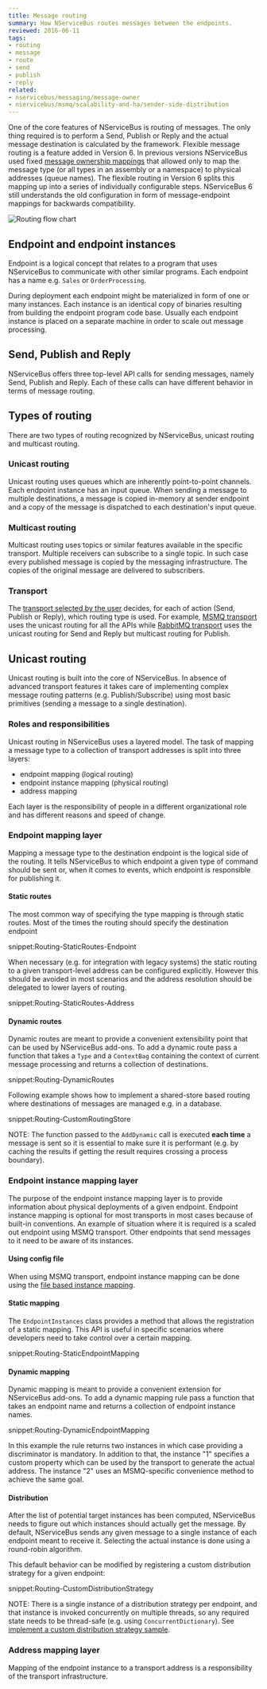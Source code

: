 ```yaml
---
title: Message routing
summary: How NServiceBus routes messages between the endpoints.
reviewed: 2016-06-11
tags:
- routing
- message
- route
- send
- publish
- reply
related:
- nservicebus/messaging/message-owner
- nservicebus/msmq/scalability-and-ha/sender-side-distribution
---
```


One of the core features of NServiceBus is routing of messages. The only thing required is to perform a Send, Publish or Reply and the actual message destination is calculated by the framework. Flexible message routing is a feature added in Version 6. In previous versions NServiceBus used fixed [message ownership mappings](/nservicebus/messaging/message-owner.md) that allowed only to map the message type (or all types in an assembly or a namespace) to physical addresses (queue names). The flexible routing in Version 6 splits this mapping up into a series of individually configurable steps. NServiceBus 6 still understands the old configuration in form of message-endpoint mappings for backwards compatibility.

<!--
http://code2flow.com/#
switch (Operation?) {
  case Send:
    Determine routing for `Send`;
    break;
  case Publish:
    Determine routing for `Publish`;
    break;
  case Reply:
    Determine routing for `Reply`;
    break;
}

switch (Routing type?)
{
  case Multicast:
    Hand message over to transport;
    break;
  case Unicast:
    Iterate over routes;
    switch (Route type?) {
      case ToEndpoint:
         Determine instances;
      case ToInstance:
         Determine transport address;
         break;
      case ToTransportAddress:
         break;
    }
    Select routes to use;
    Hand message over to transport;
    break;
}
-->

![Routing flow chart](routing.svg)


## Endpoint and endpoint instances

Endpoint is a logical concept that relates to a program that uses NServiceBus to communicate with other similar programs. Each endpoint has a name e.g. `Sales` or `OrderProcessing`.

During deployment each endpoint might be materialized in form of one or many instances. Each instance is an identical copy of binaries resulting from building the endpoint program code base. Usually each endpoint instance is placed on a separate machine in order to scale out message processing.


## Send, Publish and Reply

NServiceBus offers three top-level API calls for sending messages, namely Send, Publish and Reply. Each of these calls can have different behavior in terms of message routing.


## Types of routing

There are two types of routing recognized by NServiceBus, unicast routing and multicast routing.


### Unicast routing

Unicast routing uses queues which are inherently point-to-point channels. Each endpoint instance has an input queue. When sending a message to multiple destinations, a message is copied in-memory at sender endpoint and a copy of the message is dispatched to each destination's input queue.


### Multicast routing

Multicast routing uses topics or similar features available in the specific transport. Multiple receivers can subscribe to a single topic. In such case every published message is copied by the messaging infrastructure. The copies of the original message are delivered to subscribers.


### Transport

The [transport selected by the user](/nservicebus/transports/) decides, for each of action (Send, Publish or Reply), which routing type is used. For example, [MSMQ transport](/nservicebus/msmq/) uses the unicast routing for all the APIs while [RabbitMQ transport](/nservicebus/rabbitmq/) uses the unicast routing for Send and Reply but multicast routing for Publish.


## Unicast routing

Unicast routing is built into the core of NServiceBus. In absence of advanced transport features it takes care of implementing complex message routing patterns (e.g. Publish/Subscribe) using most basic primitives (sending a message to a single destination).


### Roles and responsibilities

Unicast routing in NServiceBus uses a layered model. The task of mapping a message type to a collection of transport addresses is split into three layers:

 * endpoint mapping (logical routing)
 * endpoint instance mapping (physical routing)
 * address mapping

Each layer is the responsibility of people in a different organizational role and has different reasons and speed of change.


### Endpoint mapping layer

Mapping a message type to the destination endpoint is the logical side of the routing. It tells NServiceBus to which endpoint a given type of command should be sent or, when it comes to events, which endpoint is responsible for publishing it.


#### Static routes

The most common way of specifying the type mapping is through static routes. Most of the times the routing should specify the destination endpoint

snippet:Routing-StaticRoutes-Endpoint

When necessary (e.g. for integration with legacy systems) the static routing to a given transport-level address can be configured explicitly. However this should be avoided in most scenarios and the address resolution should be delegated to lower layers of routing.

snippet:Routing-StaticRoutes-Address


#### Dynamic routes

Dynamic routes are meant to provide a convenient extensibility point that can be used by NServiceBus add-ons. To add a dynamic route pass a function that takes a `Type` and a `ContextBag` containing the context of current message processing and returns a collection of destinations.

snippet:Routing-DynamicRoutes

Following example shows how to implement a shared-store based routing where destinations of messages are managed e.g. in a database.

snippet:Routing-CustomRoutingStore

NOTE: The function passed to the `AddDynamic` call is executed **each time** a message is sent so it is essential to make sure it is performant (e.g. by caching the results if getting the result requires crossing a process boundary).


### Endpoint instance mapping layer

The purpose of the endpoint instance mapping layer is to provide information about physical deployments of a given endpoint. Endpoint instance mapping is optional for most transports in most cases because of built-in conventions. An example of situation where it is required is a scaled out endpoint using MSMQ transport. Other endpoints that send messages to it need to be aware of its instances.


#### Using config file

When using MSMQ transport, endpoint instance mapping can be done using the [file based instance mapping](/nservicebus/msmq/scalability-and-ha/sender-side-distribution.md).


#### Static mapping

The `EndpointInstances` class provides a method that allows the registration of a static mapping. This API is useful in specific scenarios where developers need to take control over a certain mapping.

snippet:Routing-StaticEndpointMapping


#### Dynamic mapping

Dynamic mapping is meant to provide a convenient extension for NServiceBus add-ons. To add a dynamic mapping rule pass a function that takes an endpoint name and returns a collection of endpoint instance names.

snippet:Routing-DynamicEndpointMapping

In this example the rule returns two instances in which case providing a discriminator is mandatory. In addition to that, the instance "1" specifies a custom property which can be used by the transport to generate the actual address. The instance "2" uses an MSMQ-specific convenience method to achieve the same goal.


#### Distribution

After the list of potential target instances has been computed, NServiceBus needs to figure out which instances should actually get the message. By default, NServiceBus sends any given message to a single instance of each endpoint meant to receive it. Selecting the actual instance is done using a round-robin algorithm.

This default behavior can be modified by registering a custom distribution strategy for a given endpoint:

snippet:Routing-CustomDistributionStrategy

NOTE: There is a single instance of a distribution strategy per endpoint, and that instance is invoked concurrently on multiple threads, so any required state needs to be thread-safe (e.g. using `ConcurrentDictionary`). See [implement a custom distribution strategy sample](/samples/scaleout/distribution-strategy).


### Address mapping layer

Mapping of the endpoint instance to a transport address is a responsibility of the transport infrastructure.